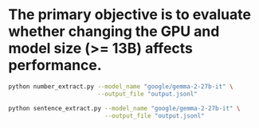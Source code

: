 # The primary objective is to evaluate whether changing the GPU and model size (>= 13B) affects performance.

```bash
python number_extract.py --model_name "google/gemma-2-27b-it" \
                         --output_file "output.jsonl"
```

```bash
python sentence_extract.py --model_name "google/gemma-2-27b-it" \
                           --output_file "output.jsonl"
```

